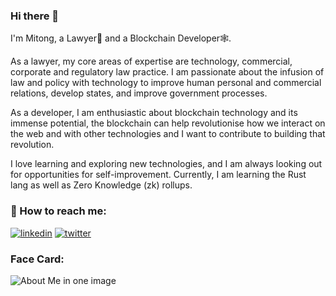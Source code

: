 ### Hi there 👋

I'm Mitong, a Lawyer💼 and a Blockchain Developer🕸️.

As a lawyer, my core areas of expertise are technology, commercial, corporate and regulatory law practice. I am passionate about the infusion of law and policy with technology to improve human personal and commercial relations, develop states, and improve government processes.

As a developer, I am enthusiastic about blockchain technology and its immense potential, the blockchain can help revolutionise how we interact on the web and with other technologies and I want to contribute to building that revolution.

I love learning and exploring new technologies, and I am always looking out for opportunities for self-improvement. Currently, I am learning the Rust lang as well as Zero Knowledge (zk) rollups.

### 🔗 How to reach me:

[![linkedin](https://img.shields.io/badge/linkedin-0A66C2?style=for-the-badge&logo=linkedin&logoColor=white)](https://www.linkedin.com/in/mitong-dapal/)
[![twitter](https://img.shields.io/badge/twitter-1DA1F2?style=for-the-badge&logo=twitter&logoColor=white)](https://twitter.com/DMitong)

### Face Card:

<img src="./images/FaceCard.svg/" alt="About Me in one image">

<!--
**DMitong/DMitong** is a ✨ _special_ ✨ repository because its `README.md` (this file) appears on your GitHub profile.

Here are some ideas to get you started:

- 🔭 I’m currently working on ...
- 🌱 I’m currently learning ...
- 👯 I’m looking to collaborate on ...
- 🤔 I’m looking for help with ...
- 💬 Ask me about ...
- 📫 How to reach me: ...
- 😄 Pronouns: ...
- ⚡ Fun fact: ...
-->
